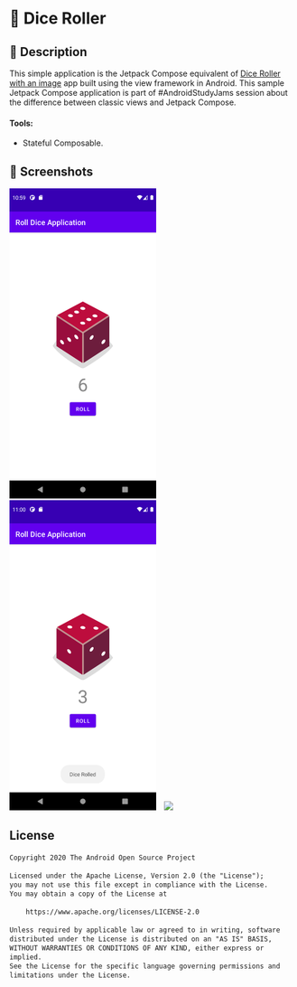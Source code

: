 # 🎲 Dice Roller

## :scroll: Description
This simple application is the Jetpack Compose equivalent of [Dice Roller with an image](https://github.com/google-developer-training/android-basics-kotlin-dice-roller-with-images-app-solution/tree/master) app built using the view framework in Android.
This sample Jetpack Compose application is part of #AndroidStudyJams session about the difference between classic views and Jetpack Compose.

#### Tools:
* Stateful Composable.

## :camera_flash: Screenshots
<img src="/results/screenshot_1.png" width="260">&emsp;<img src="/results/screenshot_2.png" width="260">&emsp;<img src="/results/overview.gif" width="260">

## License

```
Copyright 2020 The Android Open Source Project

Licensed under the Apache License, Version 2.0 (the "License");
you may not use this file except in compliance with the License.
You may obtain a copy of the License at

    https://www.apache.org/licenses/LICENSE-2.0

Unless required by applicable law or agreed to in writing, software
distributed under the License is distributed on an "AS IS" BASIS,
WITHOUT WARRANTIES OR CONDITIONS OF ANY KIND, either express or implied.
See the License for the specific language governing permissions and
limitations under the License.
```